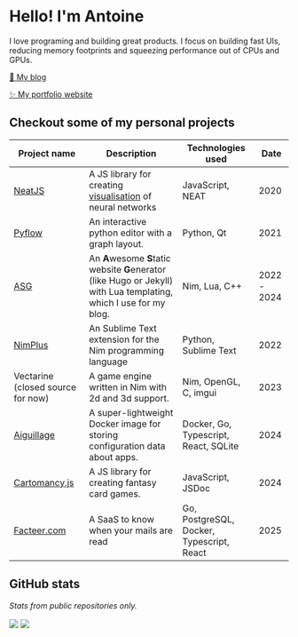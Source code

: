 # Hello! I'm Antoine

I love programing and building great products. I focus on building fast UIs, reducing memory footprints and squeezing performance out of CPUs and GPUs.

[📖 My blog](https://vanyle.github.io/)

[✨ My portfolio website](https://vanyle.netlib.re/)

## Checkout some of my personal projects

| Project name | Description | Technologies used | Date |
| -- | -- | -- | -- |
| [NeatJS](https://github.com/vanyle/neatjs) | A JS library for creating [visualisation](https://vanyle.github.io/posts/neuraldoc_fancy.html) of neural networks | JavaScript, NEAT | 2020 |
| [Pyflow](https://github.com/bycelium/Pyflow) | An interactive python editor with a graph layout. | Python, Qt | 2021 |
| [ASG](https://github.com/vanyle/asg) | An **A**wesome **S**tatic website **G**enerator (like Hugo or Jekyll) with Lua templating, which I use for my blog. | Nim, Lua, C++ | 2022 - 2024 |
| [NimPlus](https://github.com/vanyle/NimPlus/) | An Sublime Text extension for the Nim programming language | Python, Sublime Text | 2022 |
| Vectarine (closed source for now) | A game engine written in Nim with 2d and 3d support. | Nim, OpenGL, C, imgui | 2023 |
| [Aiguillage](https://github.com/vanyle/aiguillage) | A super-lightweight Docker image for storing configuration data about apps. | Docker, Go, Typescript, React, SQLite | 2024 |
| [Cartomancy.js](https://github.com/vanyle/Cartomancy) | A JS library for creating fantasy card games. | JavaScript, JSDoc | 2024 |
| [Facteer.com](https://facteer.com) | A SaaS to know when your mails are read | Go, PostgreSQL, Docker, Typescript, React | 2025 |

## GitHub stats
*Stats from public repositories only.*

<span>
<img align="center" src="https://github-readme-stats.vercel.app/api/top-langs/?username=vanyle&layout=compact&theme=transparent&r=1"/>
</span>
<span>
<img align="center" src="https://github-readme-stats.vercel.app/api?username=vanyle&show_icons=true&hide_rank=true&theme=transparent&r=1"/>
</span>
